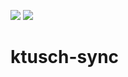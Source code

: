 ![](https://github.com/WolframAlph/ktusch-sync/workflows/ktusch-sync%20tests/badge.svg)
![](https://img.shields.io/github/v/release/WolframAlph/ktusch-sync?include_prereleases)
# ktusch-sync
